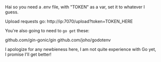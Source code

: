 Hai so you need a .env file, with "TOKEN" as a var, set it to whatever I guess.

Upload requests go:
http://ip:7070/upload?token=TOKEN_HERE

You're also going to need to `go get` these:

github.com/gin-gonic/gin
github.com/joho/godotenv

I apologize for any newbieness here, I am not quite experience with Go yet, I promise I'll get better!